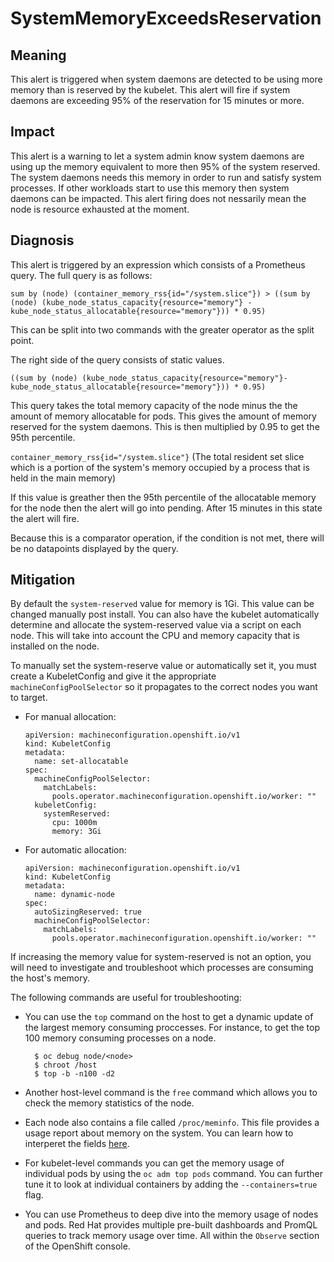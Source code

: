 # SystemMemoryExceedsReservation

## Meaning

This alert is triggered when system daemons are
detected to be using more memory
than is reserved by the
kubelet. This alert will fire if system daemons
are exceeding 95% of the reservation for 15
minutes or more.

## Impact

This alert is a warning to let a system admin
know system daemons are using up the memory
equivalent to more then 95%
of the system reserved.
The system daemons needs this memory in order to
run and satisfy system processes. If other workloads
start to use this memory then system daemons
can be impacted. This alert
firing does not nessarily mean the node is
resource exhausted at the moment.

## Diagnosis

This alert is triggered by an expression
which consists of a Prometheus query. The
full query is as follows:

```console
sum by (node) (container_memory_rss{id="/system.slice"}) > ((sum by (node) (kube_node_status_capacity{resource="memory"} - kube_node_status_allocatable{resource="memory"})) * 0.95)
```

This can be split into two commands with
the greater operator as the split
point.

The right side of the query consists of
static values.

`((sum by (node) (kube_node_status_capacity{resource="memory"}-
kube_node_status_allocatable{resource="memory"})) * 0.95)`

This query takes the total memory capacity of the node
minus the the amount of memory allocatable for pods.
This gives the amount of memory reserved
for the system daemons. This is then multiplied by 0.95
to get the 95th percentile.

  `container_memory_rss{id="/system.slice"}`
(The total resident set slice which is a
portion of the system's memory occupied by
a process that is held in the main memory)

  If this value is greather then the 95th
  percentile of the allocatable memory for
  the node then the alert will go into pending.
  After 15 minutes in this state the alert
  will fire.

Because this is a comparator operation, if the
condition is not met, there will be no datapoints
displayed by the query.

## Mitigation

By default the `system-reserved` value
for memory is 1Gi. This value can be changed
manually post install. You can also have
the kubelet automatically determine and allocate the
system-reserved value via a script on each
node. This will take into account the CPU
and memory capacity that is installed on
the node.

To manually set the system-reserve value
or automatically set it, you must create a
KubeletConfig and give it the appropriate
`machineConfigPoolSelector` so it propagates
to the correct nodes you want to target.

- For manual allocation:
  
  ```console
  apiVersion: machineconfiguration.openshift.io/v1
  kind: KubeletConfig
  metadata:
    name: set-allocatable
  spec:
    machineConfigPoolSelector:
      matchLabels:
        pools.operator.machineconfiguration.openshift.io/worker: ""
    kubeletConfig:
      systemReserved:
        cpu: 1000m
        memory: 3Gi
  ```
- For automatic allocation:

  ```console
  apiVersion: machineconfiguration.openshift.io/v1
  kind: KubeletConfig
  metadata:
    name: dynamic-node
  spec:
    autoSizingReserved: true
    machineConfigPoolSelector:
      matchLabels:
        pools.operator.machineconfiguration.openshift.io/worker: ""
  ```
If increasing the memory value for
system-reserved is not an option,
you will need to investigate
and troubleshoot which processes
are consuming the host's memory.

The following commands are
useful for troubleshooting:

- You can use the `top` command on
the host to get a dynamic update of
the largest memory consuming proccesses.
For instance, to get the top 100 memory
consuming processes on a node.

   ```console
     $ oc debug node/<node>
     $ chroot /host
     $ top -b -n100 -d2
   ```

- Another host-level command is the `free`
command which allows you to check the memory
statistics of the node.

- Each node also contains a file called
`/proc/meminfo`. This file provides a usage
report about memory on the system. You can
learn how to interperet the fields [here](https://access.redhat.com/solutions/406773).

- For kubelet-level commands you can get
the memory usage of individual pods by
using the `oc adm top pods` command.
You can further tune it to look at
individual containers by adding the
`--containers=true` flag.

- You can use Prometheus to deep
dive into the memory usage of nodes and
pods. Red Hat provides multiple pre-built
dashboards and PromQL queries to track
memory usage over time. All within the
`Observe` section of the OpenShift
console.